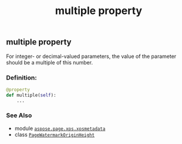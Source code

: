 ﻿---
title: multiple property
second_title: Aspose.Page for Python via .NET API References
description: 
type: docs
weight: 50
url: /python-net/aspose.page.xps.xpsmetadata/pagewatermarkoriginheight/multiple/
is_root: false
---

## multiple property


For integer- or decimal-valued parameters, the value of the parameter should be a multiple of this number.
### Definition:
```python
@property
def multiple(self):
    ...
```

### See Also
* module [`aspose.page.xps.xpsmetadata`](../../)
* class [`PageWatermarkOriginHeight`](/page/python-net/aspose.page.xps.xpsmetadata/pagewatermarkoriginheight)
